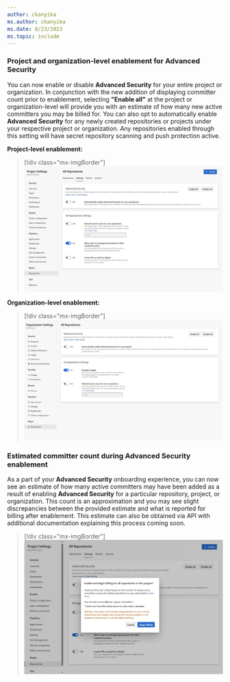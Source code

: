 ```yaml
---
author: ckanyika
ms.author: ckanyika
ms.date: 8/23/2023
ms.topic: include
---
```



### Project and organization-level enablement for Advanced Security 

You can now enable or disable **Advanced Security** for your entire project or organization. In conjunction with the new addition of displaying committer count prior to enablement, selecting **"Enable all"** at the project or organization-level will provide you with an estimate of how many new active committers you may be billed for. You can also opt to automatically enable **Advanced Security** for any newly created repositories or projects under your respective project or organization. Any repositories enabled through this setting will have secret repository scanning and push protection active.  

**Project-level enablement:**

> [!div class="mx-imgBorder"]
> ![Screenshot of Project-level enablement.](../../media/226-general-02.png "Screenshot of Project-level enablement")

**Organization-level enablement:**

> [!div class="mx-imgBorder"]
> ![Screenshot of Organization-level enablement.](../../media/226-general-03.png "Screenshot of Organization-level enablement")

### Estimated committer count during Advanced Security enablement 

As a part of your **Advanced Security** onboarding experience, you can now see an estimate of how many active committers may have been added as a result of enabling **Advanced Security** for a particular repository, project, or organization. This count is an approximation and you may see slight discrepancies between the provided estimate and what is reported for billing after enablement. This estimate can also be obtained via API with additional documentation explaining this process coming soon. 

> [!div class="mx-imgBorder"]
> ![Screenshot of Advanced Security enablement.](../../media/226-general-01.png "Screenshot of Advanced Security enablement")
